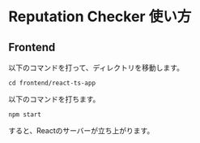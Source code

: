 # Reputation Checker 使い方

## Frontend

以下のコマンドを打って、ディレクトリを移動します。
```
cd frontend/react-ts-app
```
以下のコマンドを打ちます。
```
npm start
```

すると、Reactのサーバーが立ち上がります。